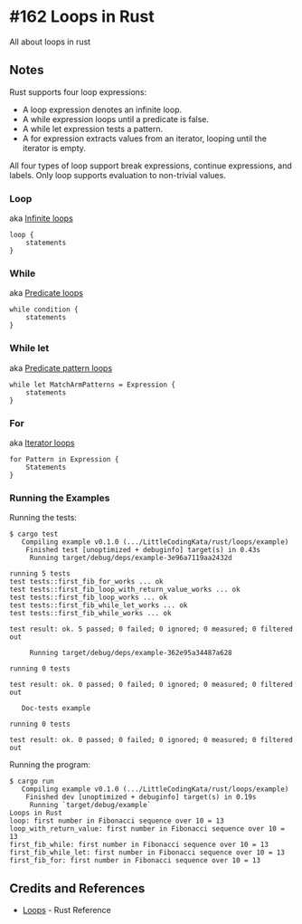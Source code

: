 # #162 Loops in Rust

All about loops in rust

## Notes

Rust supports four loop expressions:

* A loop expression denotes an infinite loop.
* A while expression loops until a predicate is false.
* A while let expression tests a pattern.
* A for expression extracts values from an iterator, looping until the iterator is empty.

All four types of loop support break expressions, continue expressions, and labels. Only loop supports evaluation to non-trivial values.

### Loop

aka [Infinite loops](https://doc.rust-lang.org/reference/expressions/loop-expr.html#infinite-loops)

    loop {
        statements
    }

### While

aka [Predicate loops](https://doc.rust-lang.org/reference/expressions/loop-expr.html#predicate-loops)

    while condition {
        statements
    }

### While let

aka [Predicate pattern loops](https://doc.rust-lang.org/reference/expressions/loop-expr.html#predicate-pattern-loops)

    while let MatchArmPatterns = Expression {
        statements
    }

### For

aka [Iterator loops](https://doc.rust-lang.org/reference/expressions/loop-expr.html#iterator-loops)

    for Pattern in Expression {
        Statements
    }


### Running the Examples

Running the tests:

```
$ cargo test
   Compiling example v0.1.0 (.../LittleCodingKata/rust/loops/example)
    Finished test [unoptimized + debuginfo] target(s) in 0.43s
     Running target/debug/deps/example-3e96a7119aa2432d

running 5 tests
test tests::first_fib_for_works ... ok
test tests::first_fib_loop_with_return_value_works ... ok
test tests::first_fib_loop_works ... ok
test tests::first_fib_while_let_works ... ok
test tests::first_fib_while_works ... ok

test result: ok. 5 passed; 0 failed; 0 ignored; 0 measured; 0 filtered out

     Running target/debug/deps/example-362e95a34487a628

running 0 tests

test result: ok. 0 passed; 0 failed; 0 ignored; 0 measured; 0 filtered out

   Doc-tests example

running 0 tests

test result: ok. 0 passed; 0 failed; 0 ignored; 0 measured; 0 filtered out
```

Running the program:

```
$ cargo run
   Compiling example v0.1.0 (.../LittleCodingKata/rust/loops/example)
    Finished dev [unoptimized + debuginfo] target(s) in 0.19s
     Running `target/debug/example`
Loops in Rust
loop: first number in Fibonacci sequence over 10 = 13
loop_with_return_value: first number in Fibonacci sequence over 10 = 13
first_fib_while: first number in Fibonacci sequence over 10 = 13
first_fib_while_let: first number in Fibonacci sequence over 10 = 13
first_fib_for: first number in Fibonacci sequence over 10 = 13

```

## Credits and References

* [Loops](https://doc.rust-lang.org/reference/expressions/loop-expr.html) - Rust Reference
